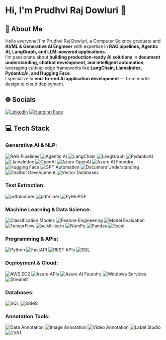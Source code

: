 # Hi, I'm Prudhvi Raj Dowluri 👋

## 🚀 About Me
Hello everyone! I'm Prudhvi Raj Dowluri, a Computer Science graduate and **AI/ML & Generative AI Engineer** with expertise in **RAG pipelines, Agentic AI, LangGraph, and LLM-powered applications**.  
I’m passionate about **building production-ready AI solutions** in **document understanding, chatbot development, and intelligent automation**, leveraging cutting-edge frameworks like **LangChain, LlamaIndex, PydanticAI, and Hugging Face**.  
I specialize in **end-to-end AI application development** — from model design to cloud deployment.

## 🌐 Socials
[![LinkedIn](https://img.shields.io/badge/-LinkedIn-blue)](https://www.linkedin.com/in/prudhvi-raj-dowluri-412616221/)
[![Hugging Face](https://img.shields.io/badge/-HuggingFace-yellow)](https://huggingface.co/prudhvirajdowluri)

## 💻 Tech Stack

### Generative AI & NLP:
![RAG Pipelines](https://img.shields.io/badge/-RAG%20Pipelines-lightblue)
![Agentic AI](https://img.shields.io/badge/-Agentic%20AI-orange)
![LangChain](https://img.shields.io/badge/-LangChain-blue)
![LangGraph](https://img.shields.io/badge/-LangGraph-darkblue)
![PydanticAI](https://img.shields.io/badge/-PydanticAI-purple)
![LlamaIndex](https://img.shields.io/badge/-LlamaIndex-red)
![OpenAI](https://img.shields.io/badge/-OpenAI-lightgrey)
![Azure OpenAI](https://img.shields.io/badge/-Azure%20OpenAI-darkblue)
![Azure AI Foundry](https://img.shields.io/badge/-Azure%20AI%20Foundry-blue)
![Hugging Face](https://img.shields.io/badge/-Hugging%20Face-yellow)
![GPT Automation](https://img.shields.io/badge/-GPT%20Automation-yellow)
![Document Understanding](https://img.shields.io/badge/-Document%20Understanding-green)
![Chatbot Development](https://img.shields.io/badge/-Chatbot%20Development-brown)
![Vector Databases](https://img.shields.io/badge/-Vector%20Databases%20(Faiss%2C%20Qdrant)-lightgreen)

### Text Extraction:
![pdfplumber](https://img.shields.io/badge/-pdfplumber-brown)
![pdfminer](https://img.shields.io/badge/-pdfminer-grey)
![PyMuPDF](https://img.shields.io/badge/-PyMuPDF-blue)

### Machine Learning & Data Science:
![Classification Models](https://img.shields.io/badge/-Classification%20Models-lightblue)
![Feature Engineering](https://img.shields.io/badge/-Feature%20Engineering-green)
![Model Evaluation](https://img.shields.io/badge/-Model%20Evaluation-blue)
![TensorFlow](https://img.shields.io/badge/-TensorFlow-orange)
![scikit-learn](https://img.shields.io/badge/-scikit--learn-orange)
![NumPy](https://img.shields.io/badge/-NumPy-lightblue)
![Pandas](https://img.shields.io/badge/-Pandas-lightgrey)
![Excel](https://img.shields.io/badge/-Excel-green)

### Programming & APIs:
![Python](https://img.shields.io/badge/-Python-yellow)
![FastAPI](https://img.shields.io/badge/-FastAPI-lightgreen)
![REST APIs](https://img.shields.io/badge/-REST%20APIs-green)
![SQL](https://img.shields.io/badge/-SQL-blue)

### Deployment & Cloud:
![AWS EC2](https://img.shields.io/badge/-AWS%20EC2-orange)
![Azure APIs](https://img.shields.io/badge/-Azure%20APIs-darkblue)
![Azure AI Foundry](https://img.shields.io/badge/-Azure%20AI%20Foundry-blue)
![Windows Services](https://img.shields.io/badge/-Windows%20Services-lightgrey)
![Streamlit](https://img.shields.io/badge/-Streamlit-red)

### Databases:
![SQL](https://img.shields.io/badge/-SQL-blue)
![SSMS](https://img.shields.io/badge/-SSMS-lightblue)

### Annotation Tools:
![Data Annotation](https://img.shields.io/badge/-Data%20Annotation-orange)
![Image Annotation](https://img.shields.io/badge/-Image%20Annotation-lightblue)
![Video Annotation](https://img.shields.io/badge/-Video%20Annotation-lightgreen)
![Label Studio](https://img.shields.io/badge/-Label%20Studio-blue)
![CVAT](https://img.shields.io/badge/-CVAT-green)
